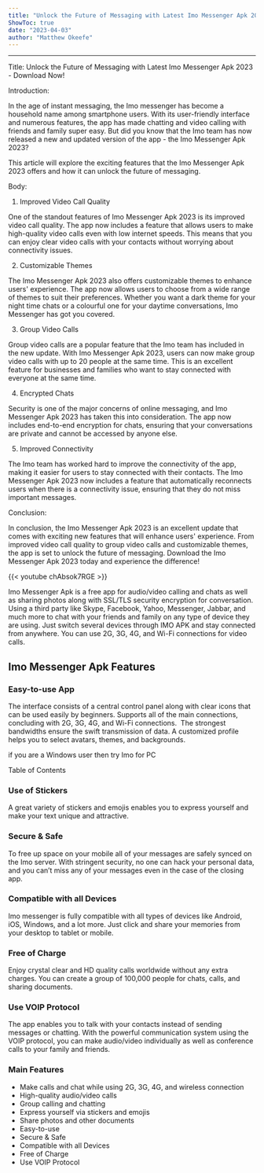 ```yaml
---
title: "Unlock the Future of Messaging with Latest Imo Messenger Apk 2023 - Download Now!"
ShowToc: true 
date: "2023-04-03"
author: "Matthew Okeefe"
---
```

*****
Title: Unlock the Future of Messaging with Latest Imo Messenger Apk 2023 - Download Now!

Introduction:

In the age of instant messaging, the Imo messenger has become a household name among smartphone users. With its user-friendly interface and numerous features, the app has made chatting and video calling with friends and family super easy. But did you know that the Imo team has now released a new and updated version of the app - the Imo Messenger Apk 2023?

This article will explore the exciting features that the Imo Messenger Apk 2023 offers and how it can unlock the future of messaging.

Body:

1. Improved Video Call Quality

One of the standout features of Imo Messenger Apk 2023 is its improved video call quality. The app now includes a feature that allows users to make high-quality video calls even with low internet speeds. This means that you can enjoy clear video calls with your contacts without worrying about connectivity issues.

2. Customizable Themes

The Imo Messenger Apk 2023 also offers customizable themes to enhance users' experience. The app now allows users to choose from a wide range of themes to suit their preferences. Whether you want a dark theme for your night time chats or a colourful one for your daytime conversations, Imo Messenger has got you covered.

3. Group Video Calls

Group video calls are a popular feature that the Imo team has included in the new update. With Imo Messenger Apk 2023, users can now make group video calls with up to 20 people at the same time. This is an excellent feature for businesses and families who want to stay connected with everyone at the same time.

4. Encrypted Chats

Security is one of the major concerns of online messaging, and Imo Messenger Apk 2023 has taken this into consideration. The app now includes end-to-end encryption for chats, ensuring that your conversations are private and cannot be accessed by anyone else.

5. Improved Connectivity

The Imo team has worked hard to improve the connectivity of the app, making it easier for users to stay connected with their contacts. The Imo Messenger Apk 2023 now includes a feature that automatically reconnects users when there is a connectivity issue, ensuring that they do not miss important messages.

Conclusion:

In conclusion, the Imo Messenger Apk 2023 is an excellent update that comes with exciting new features that will enhance users' experience. From improved video call quality to group video calls and customizable themes, the app is set to unlock the future of messaging. Download the Imo Messenger Apk 2023 today and experience the difference!

{{< youtube chAbsok7RGE >}} 



Imo Messenger Apk is a free app for audio/video calling and chats as well as sharing photos along with SSL/TLS security encryption for conversation. Using a third party like Skype, Facebook, Yahoo, Messenger, Jabbar, and much more to chat with your friends and family on any type of device they are using. Just switch several devices through IMO APK and stay connected from anywhere. You can use 2G, 3G, 4G, and Wi-Fi connections for video calls. 
 
## Imo Messenger Apk Features
 
### Easy-to-use App
 
The interface consists of a central control panel along with clear icons that can be used easily by beginners. Supports all of the main connections, concluding with 2G, 3G, 4G, and Wi-Fi connections.  The strongest bandwidths ensure the swift transmission of data. A customized profile helps you to select avatars, themes, and backgrounds.
 
if you are a Windows user then try Imo for PC
 
Table of Contents
 
### Use of Stickers 
 
A great variety of stickers and emojis enables you to express yourself and make your text unique and attractive. 
 
### Secure & Safe
 
To free up space on your mobile all of your messages are safely synced on the Imo server. With stringent security, no one can hack your personal data, and you can’t miss any of your messages even in the case of the closing app. 
 
### Compatible with all Devices
 
Imo messenger is fully compatible with all types of devices like Android, iOS, Windows, and a lot more. Just click and share your memories from your desktop to tablet or mobile.
 
### Free of Charge
 
Enjoy crystal clear and HD quality calls worldwide without any extra charges. You can create a group of 100,000 people for chats, calls, and sharing documents.
 
### Use VOIP Protocol
 
The app enables you to talk with your contacts instead of sending messages or chatting. With the powerful communication system using the VOIP protocol, you can make audio/video individually as well as conference calls to your family and friends. 
 
### Main Features
 
- Make calls and chat while using 2G, 3G, 4G, and wireless connection
 - High-quality audio/video calls
 - Group calling and chatting
 - Express yourself via stickers and emojis
 - Share photos and other documents
 - Easy-to-use
 - Secure & Safe
 - Compatible with all Devices
 - Free of Charge
 - Use VOIP Protocol




